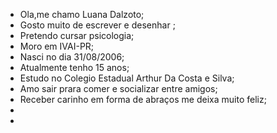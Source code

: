 - Ola,me chamo Luana Dalzoto;
- Gosto muito de escrever e desenhar ;
- Pretendo cursar psicologia; 
- Moro em IVAI-PR; 
- Nasci no dia 31/08/2006;
- Atualmente tenho 15 anos;
- Estudo no Colegio Estadual Arthur Da Costa e Silva;
- Amo sair prara comer e socializar entre amigos;
- Receber carinho em forma de abraços me deixa muito feliz;
- 
- 


